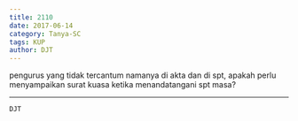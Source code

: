 ```yaml
---
title: 2110
date: 2017-06-14
category: Tanya-SC
tags: KUP
author: DJT
---
```


pengurus yang tidak tercantum namanya di akta dan di spt, apakah perlu menyampaikan surat kuasa ketika menandatangani spt masa?

---



`DJT`
